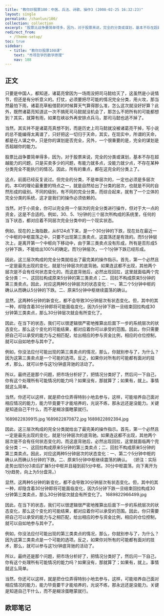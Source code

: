```yaml
---
title: "教你炒股票100：中医、兵法、诗歌、操作3 (2008-02-25 16:32:23)"
layout: single
permalink: /chanlun/100/
collection: collection
excerpt: "股票比战争要简单得多，因为，对于股票来说，完全的分类或谋划，基本不存在超越能力的问题，只是买卖多少的问题，有能力就多点，没能力就少点，不存在某种分类完全不能执行的情况。因此，所有的重点，都在这完全的分类上了。"
redirect_from:
  - /theme-setup/
toc: true
sidebar:
  - title: "教你炒股票108课"
    text: "市场哲学的数学原理"
    nav: 108
---
```

## 正文

只要是中国人，都知道，诸葛亮曾因为一场雨没把司马懿给灭了，这虽然是小说情节，但还是有分析意义的。打仗，必须要把尽可能的情况完全分类，用火攻，那当然最怕下雨，诸葛亮草船借箭的时候算天气算得那么准，怎么这次就没好好算？此外，既然诸葛亮知道这一次不搞死司马懿就没机会了，那怎么不把所有的可能都想到？其实，就算有雨，如果在峡谷外再安排点兵马，那司马懿也逃不掉了。

当然，其实并不是诸葛亮真想不到，而是历史上司马懿就没被诸葛亮干掉，写小说的总不能编得太离谱了，只好把这一切归于天命，其实，在现实中，所谓的天命，都是在人谋之中，只是你的谋划是否完全，另外，一个很重要的是，完全的谋划是否超越你的能力。

股票比战争要简单得多，因为，对于股票来说，完全的分类或谋划，基本不存在超越能力的问题，只是买卖多少的问题，有能力就多点，没能力就少点，不存在某种分类完全不能执行的情况。因此，所有的重点，都在这完全的分类上了。

这点，前面已经反复说过。但完全的分类，不是单层次的，一定也必须是多层次的。本ID的理论最重要的特点之一，就是自然给出了分类的层次，也就是不同的自然形成的级别。不同的级别，有不同的完全分类，而综合起来，就有了一个立体的完全分类的系统，这才是我们的操作必须依赖的。

当然，对于小资金，你可以完全用一个层次的完全分类进行操作，但对于大一点的资金，这是不合适的。例如，30、5、1分钟的三个层次所构成的系统里，任何的当下状态，都对应着不同层次完全分类中的一个现实状态。

例如，现在的上海指数，从6124点下来，是一个30分钟的下跌，现在处在最近一个中枢的中枢震荡之中，只要不出现第三类卖点，这震荡还是有效的。而5分钟层次上，是离开第一个中枢向下移动中，由于第三类卖点没有形成，所有是否形成5分钟下跌，不能给出100%的确定。而1分钟层次，一个1分钟下跌已经形成。

因此，这三层次构成的完全分类就给出了最完美的操作指示。首先，第一个必然且一定是最先出现的变化，就是1分钟层次的底背驰。如果连这都不出现，其他两个层次是不会有任何状态变化的。而这底背驰后，必然出现回拉，这里就面临两个完全分类：一、这回拉构成原来5分钟的第三类卖点；二、回拉不构成原来5分钟的第三类卖点。因此，对应这两种5分钟层次的状态变化：一、第二个5分钟中枢的确认从而确认5分钟的下跌。二、原来5分钟中枢继续震荡的确认。

显然，这两种5分钟的新变化，都不会导致30分钟层次有状态变化。但，其中的其一种，却隐含着30分钟即将可能面临变化，因为5分钟下跌一旦结束回拉构成30分钟第三类卖点，那么30分钟层次就会有所变化了。

因此，在当下的状态，我们可以很逻辑很严密地推算出后面下一步的系统层次的状态变化，那么这个变化的可能结果，都对应着你可以承受的范围。因此，你只需要把自己可以承受的能力与之相匹配，给出相应的参与资金比例，相应的仓位控制，就可以自如地参与其中了。

例如，你没法应付可能出现的第三类卖点的情况，那么，你就别参与了，为什么？因为这第三类卖点是一个可能的选项。反之，如果你对所有的可能都有面对的技术，那么，就可以参与这1分钟底背驰的活动了。

所以，最终还是那个问题，把市场分析好了，把情况分类好了，然后问一下自己，你有这个处理所有可能情况的能力吗？如果没有，那就算了；如果有，就上。事情就这么简单。

当然，你还可以这样，就是把仓位弄得特别小地去参与，这样，可能培养自己面对相应情况的能力，能力毕竟要干才能培养的，光说不练，那永远还是没能力。关键是知道自己干什么，而不是糊涂蛋瞎蒙就行。

1689822839915.jpg
1689822870872.jpg
1689822892394.jpg

因此，这三层次构成的完全分类就给出了最完美的操作指示。首先，第一个必然且一定是最先出现的变化，就是1分钟层次的底背驰。如果连这都不出现，其他两个层次是不会有任何状态变化的。而这底背驰后，必然出现回拉，这里就面临两个完全分类：一、这回拉构成原来5分钟的第三类卖点；二、回拉不构成原来5分钟的第三类卖点。因此，对应这两种5分钟层次的状态变化：一、第二个5分钟中枢的确认从而确认5分钟的下跌。二、原来5分钟中枢继续震荡的确认。
（娇注：实际走势出现5分3卖后扩展5分中枢并且碰到前5分中枢。30分中枢震荡，向下离开为1分趋势，向上为5分盘背。）

显然，这两种5分钟的新变化，都不会导致30分钟层次有状态变化。但，其中的其一种，却隐含着30分钟即将可能面临变化，因为5分钟下跌一旦结束回拉构成30分钟第三类卖点，那么30分钟层次就会有所变化了。
1689822966499.jpg

因此，在当下的状态，我们可以很逻辑很严密地推算出后面下一步的系统层次的状态变化，那么这个变化的可能结果，都对应着你可以承受的范围。因此，你只需要把自己可以承受的能力与之相匹配，给出相应的参与资金比例，相应的仓位控制，就可以自如地参与其中了。

例如，你没法应付可能出现的第三类卖点的情况，那么，你就别参与了，为什么？因为这第三类卖点是一个可能的选项。反之，如果你对所有的可能都有面对的技术，那么，就可以参与这1分钟底背驰的活动了。

所以，最终还是那个问题，把市场分析好了，把情况分类好了，然后问一下自己，你有这个处理所有可能情况的能力吗？如果没有，那就算了；如果有，就上。事情就这么简单。

当然，你还可以这样，就是把仓位弄得特别小地去参与，这样，可能培养自己面对相应情况的能力，能力毕竟要干才能培养的，光说不练，那永远还是没能力。关键是知道自己干什么，而不是糊涂蛋瞎蒙就行。

## 欧耶笔记